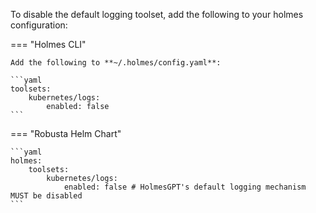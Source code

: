 To disable the default logging toolset, add the following to your holmes configuration:

=== "Holmes CLI"

    Add the following to **~/.holmes/config.yaml**:

    ```yaml
    toolsets:
        kubernetes/logs:
            enabled: false
    ```

=== "Robusta Helm Chart"

    ```yaml
    holmes:
        toolsets:
            kubernetes/logs:
                enabled: false # HolmesGPT's default logging mechanism MUST be disabled
    ```
